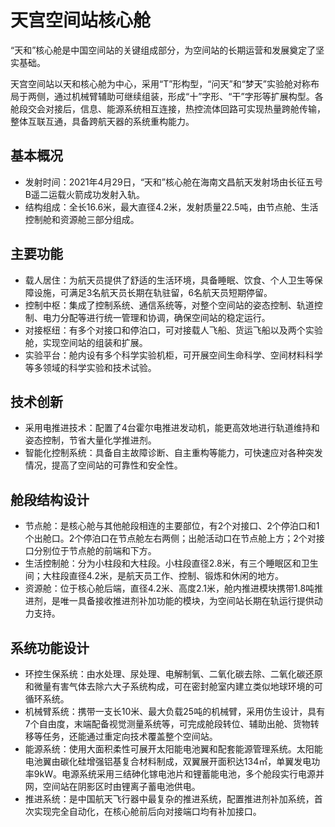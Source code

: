# 天宫空间站核心舱

“天和”核心舱是中国空间站的关键组成部分，为空间站的长期运营和发展奠定了坚实基础。

天宫空间站以天和核心舱为中心，采用“T”形构型，“问天”和“梦天”实验舱对称布局于两侧，通过机械臂辅助可继续组装，形成“十”字形、“干”字形等扩展构型。各舱段交会对接后，信息、能源系统相互连接，热控流体回路可实现热量跨舱传输，整体互联互通，具备跨航天器的系统重构能力。

## 基本概况
 
- 发射时间：2021年4月29日，“天和”核心舱在海南文昌航天发射场由长征五号B遥二运载火箭成功发射入轨。
- 结构组成：全长16.6米，最大直径4.2米，发射质量22.5吨，由节点舱、生活控制舱和资源舱三部分组成。
 
## 主要功能
 
- 载人居住：为航天员提供了舒适的生活环境，具备睡眠、饮食、个人卫生等保障设施，可满足3名航天员长期在轨驻留，6名航天员短期停留。
- 控制中枢：集成了控制系统、通信系统等，对整个空间站的姿态控制、轨道控制、电力分配等进行统一管理和协调，确保空间站的稳定运行。
- 对接枢纽：有多个对接口和停泊口，可对接载人飞船、货运飞船以及两个实验舱，实现空间站的组装和扩展。
- 实验平台：舱内设有多个科学实验机柜，可开展空间生命科学、空间材料科学等多领域的科学实验和技术试验。
 
## 技术创新
 
- 采用电推进技术：配置了4台霍尔电推进发动机，能更高效地进行轨道维持和姿态控制，节省大量化学推进剂。
- 智能化控制系统：具备自主故障诊断、自主重构等能力，可快速应对各种突发情况，提高了空间站的可靠性和安全性。
 
## 舱段结构设计
 
- 节点舱：是核心舱与其他舱段相连的主要部位，有2个对接口、2个停泊口和1个出舱口。2个停泊口在节点舱左右两侧；出舱活动口在节点舱上方；2个对接口分别位于节点舱的前端和下方。
- 生活控制舱：分为小柱段和大柱段。小柱段直径2.8米，有三个睡眠区和卫生间；大柱段直径4.2米，是航天员工作、控制、锻炼和休闲的地方。
- 资源舱：位于核心舱后端，直径4.2米、高度2.1米，舱内推进模块携带1.8吨推进剂，是唯一具备接收推进剂补加功能的模块，为空间站长期在轨运行提供动力支持。
 
## 系统功能设计
 
- 环控生保系统：由水处理、尿处理、电解制氧、二氧化碳去除、二氧化碳还原和微量有害气体去除六大子系统构成，可在密封舱室内建立类似地球环境的可循环系统。
- 机械臂系统：携带一支长10米、最大负载25吨的机械臂，采用仿生设计，具有7个自由度，末端配备视觉测量系统等，可完成舱段转位、辅助出舱、货物转移等任务，还能通过重定向技术覆盖整个空间站。
- 能源系统：使用大面积柔性可展开太阳能电池翼和配套能源管理系统。太阳能电池翼由碳化硅增强铝基复合材料制成，双翼展开面积达134㎡，单翼发电功率9kW。电源系统采用三结砷化镓电池片和锂蓄能电池，多个舱段实行电源并网，空间站在阴影区时由锂离子蓄电池供电。
- 推进系统：是中国航天飞行器中最复杂的推进系统，配置推进剂补加系统，首次实现完全自动化，在核心舱前后向对接端口均有补加接口。
